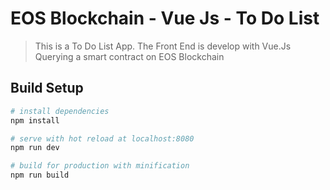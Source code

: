 # EOS Blockchain - Vue Js - To Do List

> This is a To Do List App. The Front End is develop with Vue.Js Querying a smart contract on EOS Blockchain

## Build Setup

```bash
# install dependencies
npm install

# serve with hot reload at localhost:8080
npm run dev

# build for production with minification
npm run build
```
